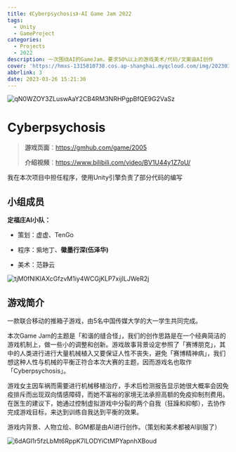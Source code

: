 ```yaml
---
title: 《Cyberpsychosis》-AI Game Jam 2022
tags:
  - Unity
  - GameProject
categories:
  - Projects
  - 2022
description: 一次围绕AI的GameJam，要求50%以上的游戏美术/代码/文案由AI创作
cover: 'https://hmxs-1315810738.cos.ap-shanghai.myqcloud.com/img/202303261558559.png'
abbrlink: 3
date: 2023-03-26 15:21:30
---
```


![qN0WZOY3ZLuswAaY2CB4RM3NRHPgpBfQE9G2VaSz](https://hmxs-1315810738.cos.ap-shanghai.myqcloud.com/img/202303261558559.png)

# Cyberpsychosis

> **游戏页面**：https://gmhub.com/game/2005
>
> **介绍视频**：https://www.bilibili.com/video/BV1U44y1Z7oU/

我在本次项目中担任程序，使用Unity引擎负责了部分代码的编写

## 小组成员

**定福庄AI小队：**

- 策划：虚虚、TenGo

- 程序：紫地丁、**徽墨行深(伍泽华)**

- 美术：范静云  


![tjM0fNlKlAXcGfzvM1iy4WCGjKLP7xijILJWeR2j](https://hmxs-1315810738.cos.ap-shanghai.myqcloud.com/img/202303261601861.jpg)

## 游戏简介

一款联合移动的推箱子游戏，由5名中国传媒大学的大一学生共同完成。

本次Game Jam的主题是「和谐的缝合怪」，我们的创作思路是在一个经典简洁的游戏机制上，做一些小的调整和创新。游戏故事背景设定参照了「赛博朋克」，其中的人类进行进行大量机械植入又要保证人性不丧失，避免「赛博精神病」，我们想这种人性与机械的平衡正符合本次大赛的主题，因而游戏名也取作「Cyberpsychosis」。

游戏女主因车祸而需要进行机械移植治疗，手术后检测报告显示她很大概率会因免疫排斥而出现双向情感障碍，而她不富裕的家境无法承担高额的免疫抑制剂费用。在医生的建议下，她通过控制虚拟游戏中分裂的两个自我（狂躁和抑郁），去协作完成游戏目标，来达到训练自我达到平衡的效果。

游戏内背景、人物立绘、BGM都是由AI进行创作。（策划和美术都被AI驯服了）

![6dAGl1r5fzLbMt6RppK7lLODYiCtMPYapnhXBoud](https://hmxs-1315810738.cos.ap-shanghai.myqcloud.com/img/202303261601694.png)
